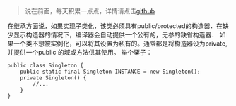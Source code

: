 >说在前面，每天积累一点点，详情请点击[github](https://github.com/zhaohuXing/JavaKnowledge)

在继承方面说，如果实现子类化，该类必须具有public/protected的构造器．在缺少显示构造器的情况下，编译器会自动提供一个公有的，无参的缺省构造器．
如果一个类不想被实例化，可以将其设置为私有的。通常都是将构造器设为private,并提供一个public 的域或方法供其使用。
举个栗子：
```
public class Singleton {
    public static final Singleton INSTANCE = new Singleton();
    private Singleton() {
        //...
    }
}
```
